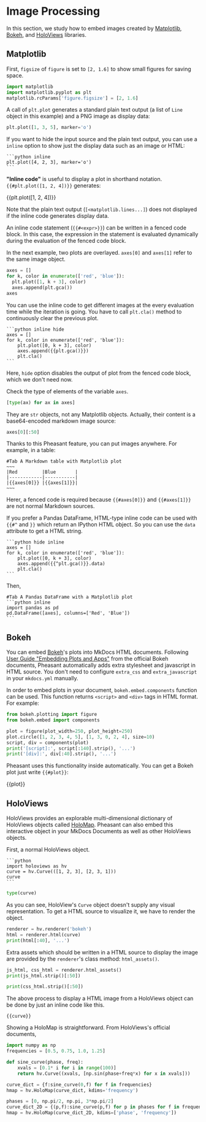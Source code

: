 # Image Processing

In this section, we study how to embed images created by [Matplotlib](https://matplotlib.org/), [Bokeh](https://bokeh.pydata.org/en/latest/), and [HoloViews](https://holoviews.org/) libraries.

## Matplotlib

First, `figsize` of `figure` is set to `[2, 1.6]` to show small figures for saving space.

```python
import matplotlib
import matplotlib.pyplot as plt
matplotlib.rcParams['figure.figsize'] = [2, 1.6]
```

A call of `plt.plot` generates a standard plain text output (a list of `Line` object in this example) and a PNG image as display data:

```python
plt.plot([1, 3, 5], marker='o')
```

If you want to hide the input source and the plain text output, you can use a `inline` option to show just the display data such as an image or HTML:

~~~copy
```python inline
plt.plot([4, 2, 3], marker='o')
```
~~~

**"Inline code"** is useful to display a plot in shorthand notation. `{{#plt.plot([1, 2, 4])}}` generates:

{{plt.plot([1, 2, 4])}}

Note that the plain text output (`[<matplotlib.lines...]`) does not displayed if the inline code generates display data.

An inline code statement (`{{#<expr>}}`) can be written in a fenced code block. In this case, the expression in the statement is evaluated dynamically during the evaluation of the fenced code block.

In the next example, two plots are overlayed. `axes[0]` and `axes[1]` refer to the same image object.

```python
axes = []
for k, color in enumerate(['red', 'blue']):
  plt.plot([1, k + 3], color)
  axes.append(plt.gca())
axes
```

You can use the inline code to get different images at the every evaluation time while the iteration is going. You have to call `plt.cla()` method to continuously clear the previous plot.

~~~copy
```python inline hide
axes = []
for k, color in enumerate(['red', 'blue']):
    plt.plot([0, k + 3], color)
    axes.append({{plt.gca()}})
    plt.cla()
```
~~~

Here, `hide` option disables the output of plot from the fenced code block, which we don't need now.

Check the type of elements of the variable `axes`.

```python
[type(ax) for ax in axes]
```

They are `str` objects, not any Matplotlib objects. Actually, their content is a base64-encoded markdown image source:

```python
axes[0][:50]
```

Thanks to this Pheasant feature, you can put images anywhere. For example, in a table:

~~~~copy
#Tab A Markdown table with Matplotlib plot
~~~
|Red         |Blue       |
|------------|-----------|
|{{axes[0]}} |{{axes[1]}}|
~~~
~~~~

Herer, a fenced code is required because `{{#axes[0]}}` and `{{#axes[1]}}` are not normal Markdown sources.

If you prefer a Pandas DataFrame, HTML-type inline code can be used with `{{#^` and `}}` which return an IPython HTML object. So you can use the `data` attribute to get a HTML string.

~~~copy
```python hide inline
axes = []
for k, color in enumerate(['red', 'blue']):
    plt.plot([0, k + 3], color)
    axes.append({{^plt.gca()}}.data)
    plt.cla()
```
~~~


Then,

~~~copy
#Tab A Pandas DataFrame with a Matplotlib plot
```python inline
import pandas as pd
pd.DataFrame([axes], columns=['Red', 'Blue'])
```
~~~

## Bokeh

You can embed [Bokeh](https://bokeh.pydata.org/en/latest/)'s plots into MkDocs HTML documents. Following [User Guide "Embedding Plots and Apps"](https://bokeh.pydata.org/en/latest/docs/user_guide/embed.html) from the official Bokeh documents, Pheasant automatically adds extra stylesheet and javascript in HTML source. You don't need to configure `extra_css` and `extra_javascript` in your `mkdocs.yml` manually.

In order to embed plots in your document, `bokeh.embed.components` function can be used. This function returns `<script>`  and `<div>` tags in HTML format. For example:

```python
from bokeh.plotting import figure
from bokeh.embed import components

plot = figure(plot_width=250, plot_height=250)
plot.circle([1, 2, 3, 4, 5], [1, 3, 0, 2, 4], size=10)
script, div = components(plot)
print('[script]:', script[:140].strip(), '...')
print('[div]:', div[:40].strip(), '...')
```

Pheasant uses this functionality inside automatically. You can get a Bokeh plot just write `{{#plot}}`:

{{plot}}

## HoloViews

HoloViews provides an explorable multi-dimensional dictionary of HoloViews objects called [HoloMap](https://holoviews.org/reference/containers/bokeh/HoloMap.html). Pheasant can also embed this interactive object in your MkDocs Documents as well as other HoloViews objects.

First, a normal HoloViews object.

~~~copy
```python
import holoviews as hv
curve = hv.Curve(([1, 2, 3], [2, 3, 1]))
curve
```
~~~

```python
type(curve)
```

As you can see, HoloView's `Curve` object doesn't supply any visual representation. To get a HTML source to visualize it, we have to render the object.

```python
renderer = hv.renderer('bokeh')
html = renderer.html(curve)
print(html[:40], '...')
```

Extra assets which should be written in a HTML source to display the image are provided by the `renderer`'s class method: `html_assets()`.

```python
js_html, css_html = renderer.html_assets()
print(js_html.strip()[:50])
```
```python
print(css_html.strip()[:50])
```

The above process to display a HTML image from a HoloViews object can be done by just an inline code like this.

~~~copy
{{curve}}
~~~

Showing a HoloMap is straightforward. From HoloViews's official documents,

```python display
import numpy as np
frequencies = [0.5, 0.75, 1.0, 1.25]

def sine_curve(phase, freq):
    xvals = [0.1* i for i in range(100)]
    return hv.Curve((xvals, [np.sin(phase+freq*x) for x in xvals]))

curve_dict = {f:sine_curve(0,f) for f in frequencies}
hmap = hv.HoloMap(curve_dict, kdims='frequency')
```

```python display
phases = [0, np.pi/2, np.pi, 3*np.pi/2]
curve_dict_2D = {(p,f):sine_curve(p,f) for p in phases for f in frequencies}
hmap = hv.HoloMap(curve_dict_2D, kdims=['phase', 'frequency'])
```
